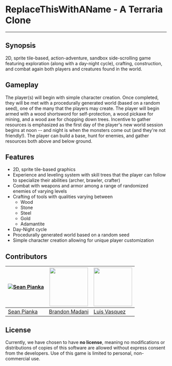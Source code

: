 # ReplaceThisWithAName - A Terraria Clone
---
## Synopsis
2D, sprite tile-based, action-adventure, sandbox side-scrolling game featuring exploration (along with a day-night cycle), crafting, construction, and combat again both players and creatures found in the world.

## Gameplay
The player(s) will begin with simple character creation. Once completed, they will be met with a procedurally generated world (based on a random seed), one of the many that the players may create. The player will begin armed with a wood shortsword for self-protection, a wood pickaxe for mining, and a wood axe for chopping down trees. Incentive to gather resources is emphasized as the first day of the player's new world session begins at noon -- and night is when the monsters come out (and they're not friendly!). The player can build a base, hunt for enemies, and gather resources both above and below ground.

## Features
 * 2D, sprite tile-based graphics
 * Experience and leveling system with skill trees that the player can follow to specialize their abilities (archer, brawler, crafter)
 * Combat with weapons and armor among a range of randomized enemies of varying levels
 * Crafting of tools with qualities varying between
   * Wood
   * Stone
   * Steel
   * Gold
   * Adamantite
 * Day-Night cycle
 * Procedurally generated world based on a random seed
 * Simple character creation allowing for unique player customization

## Contributors
| [![Sean Pianka](https://avatars2.githubusercontent.com/u/15352684?v=3&s=120)](http://twitter.com/seanpianka)   | <img href="" height="120" width="120"  src="https://avatars3.githubusercontent.com/u/19677177?v=3&size=120" /> | <img href="" height="120" width="120" src="https://avatars1.githubusercontent.com/u/17954234?v=3&s=120" /> |
| ------------- | ------------- | ------------- |
| <a href="http://seanpianka.com/">Sean Pianka</a> | <a href="https://github.com/bmadani4">Brandon Madani</a> | <a href="https://github.com/allthatcode">Luis Vasquez</a> |

## License
Currently, we have chosen to have **no license**, meaning no modifications or distributions of copies of this software are allowed without express consent from the developers. Use of this game is limited to personal, non-commercial use.
